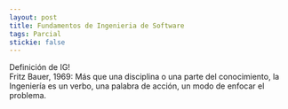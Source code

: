 ```yaml
---
layout: post
title: Fundamentos de Ingenieria de Software
tags: Parcial
stickie: false
---
```


Definición de IG!<br>Fritz Bauer, 1969: Más que una disciplina o una parte del
conocimiento, la Ingeniería es un verbo, una palabra de acción,
un modo de enfocar el problema.
